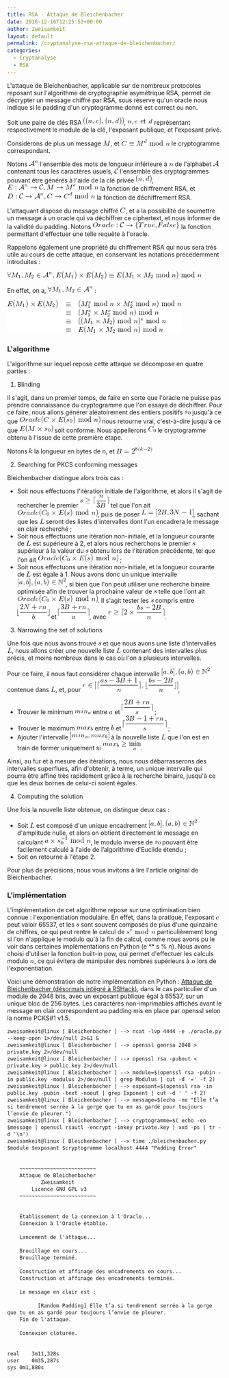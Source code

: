 ```yaml
---
title: RSA - Attaque de Bleichenbacher
date: 2016-12-16T12:25:53+00:00
author: Zweisamkeit
layout: default
permalink: /cryptanalyse-rsa-attaque-de-bleichenbacher/
categories:
  - Cryptanalyse
  - RSA
---
```

L'attaque de Bleichenbacher, applicable sur de nombreux protocoles reposant sur l'algorithme de cryptographie asymétrique RSA, permet de décrypter un message chiffré par RSA, sous réserve qu'un oracle nous indique si le padding d'un cryptogramme donné est correct ou non.

Soit une paire de clés RSA ![](/img/78517ef389c102edcfc497fea171e963.png)<!-- ((n,e), (n,d)) -->, ![](/img/42087100699a995b624941d0032560e7.png)<!-- n, e\text{ et }d --> représentant respectivement le module de la clé, l'exposant publique, et l'exposant privé.

Considérons de plus un message ![](/img/e48ef751b3214a12c7435e6f787a432c.png)<!-- M -->, et ![](/img/3ccd37bb56095d2ada10342713267168.png)<!-- C \equiv M^d \text{ mod }n --> le cryptogramme correspondant.

Notons ![](/img/6ed773568f66cc0ef15ac22718c50459.png)<!--  \mathcal{A}^n --> l'ensemble des mots de longueur inférieure à ![](/img/b1923295e9f3947504e873049f97b025.png)<!-- n --> de l'alphabet ![](/img/fbc2080d9ec4235e48d25c75cccc73ca.png)<!-- \mathcal{A} --> contenant tous les caractères usuels, ![](/img/4bb85bebf11937f74ff4f15b4f253106.png)<!-- \mathcal{C}  --> l'ensemble des cryptogrammes pouvant être générés à l'aide de la clé privée ![](/img/dbcc17f32291d703343acc718d0355e9.png)<!-- (n,d) -->, ![](/img/b2a4f90c6b49e43b39a3389f50604f88.png)<!-- E : \mathcal{A}^n \rightarrow \mathcal{C}, M \rightarrow M^e\text{ mod }n --> la fonction de chiffrement RSA, et ![](/img/59b541525e962217dc6e89edc9105b8d.png)<!--  D : \mathcal{C}\rightarrow \mathcal{A}^n, C\rightarrow C^d\text{ mod }n --> la fonction de déchiffrement RSA.

L'attaquant dispose du message chiffré ![](/img/60c156015f8e4f315493389d54bd8394.png)<!-- C -->, et a la possibilité de soumettre un message à un oracle qui va déchiffrer ce ciphertext, et nous informer de la validité du padding. Notons ![](/img/25078ba75ba4ed592da3bbc0a6df79ad.png)<!-- Oracle : \mathcal{C} \rightarrow \{True, False\} --> la fonction permettant d'effectuer une telle requête à l'oracle.

Rappelons également une propriété du chiffrement RSA qui nous sera très utile au cours de cette attaque, en conservant les notations précédemment introduites :

![](/img/66eae69ebdc7945aaa8ab585a76b3034.png)<!-- \forall M_1,M_2 \in \mathcal{A}^n,E(M_1)\times E(M_2)\equiv E(M_1\times M_2 \text{ mod } n)\text{ mod }n -->

En effet, on a, ![](/img/b28858e575cb5e618bedb92a5bc266b2.png)<!-- \forall M_1,M_2 \in \mathcal{A}^n --> :

![](/img/182bb903d1b77f9d9872ef9de47471b1.png)<!-- \begin{array}{rcl}E(M_1)\times E(M_2) &\equiv &(M_1^e \text{ mod }n \times M_2^e\text{ mod }n)\text{ mod }n\\&\equiv &(M_1^e\times M_2^e\text{ mod }n)\text{ mod }n\\&\equiv &((M_1\times M_2)\text{ mod }n)^e\text{ mod }n\\&\equiv &E(M_1\times M_2\text{ mod }n)\text{ mod }n\end{array} -->

 
### L'algorithme


L'algorithme sur lequel repose cette attaque se décompose en quatre parties :

 
1. Blinding


Il s'agit, dans un premier temps, de faire en sorte que l'oracle ne puisse pas prendre connaissance du cryptogramme que l'on essaye de déchiffrer. Pour ce faire, nous allons générer aléatoirement des entiers positifs ![](/img/0d0052b3255cd87396e61b459dc90d39.png)<!-- s_0 --> jusqu'à ce que ![](/img/a9da00e6d63c3f77ce25bbe7574b5266.png)<!-- Oracle(C\times E(s_0)\text{ mod }n) --> nous retourne vrai, c'est-à-dire jusqu'à ce que ![](/img/e7b6cba8c39344b399b0c59863e5e1ff.png)<!-- E(M\times s_0) --> soit conforme. Nous appellerons ![](/img/c39e6fcd5997697e7a1cfabdf258ed6a.png)<!-- C_0 --> le cryptogramme obtenu à l'issue de cette première étape.

Notons ![](/img/d195b265bf319771f1f665318df44dad.png)<!-- k --> la longueur en bytes de n, et ![](/img/2c59cf97b850d2d204f5b6f714eb1ad7.png)<!-- B=2^{8(k-2)} -->

 
2. Searching for PKCS conforming messages


Bleichenbacher distingue alors trois cas :

* Soit nous effectuons l'itération initiale de l'algorithme, et alors il s'agit de rechercher le premier ![](/img/75a9c599f4ed3ec03eab7497ff62d3ed.png)<!-- s \geq \lceil \frac{n}{3B}\rceil --> tel que l'on ait ![](/img/411e48aac2b56cbd255c1315f6825a4c.png)<!-- Oracle(C_0\times E(s)\text{ mod }n) -->, puis de poser ![](/img/e9d19280f89dff6a46becefb1595bbad.png)<!-- L = {[2B, 3N-1]} -->, sachant que les ![](/img/f64b86dbfb445e9db0e9693497758491.png)<!-- L --> seront des listes d'intervalles dont l'un encadrera le message en clair recherché ;
* Soit nous effectuons une itération non-initiale, et la longueur courante de ![](/img/f64b86dbfb445e9db0e9693497758491.png)<!-- L --> est supérieure à 2, et alors nous recherchons le premier ![](/img/7f67e27be79d8fe1c48df4aa711d7f00.png)<!-- s --> supérieur à la valeur du ![](/img/7f67e27be79d8fe1c48df4aa711d7f00.png)<!-- s --> obtenu lors de l'itération précédente, tel que l'on ait ![](/img/411e48aac2b56cbd255c1315f6825a4c.png)<!-- Oracle(C_0\times E(s)\text{ mod }n) --> ;
* Soit nous effectuons une itération non-initiale, et la longueur courante de ![](/img/f64b86dbfb445e9db0e9693497758491.png)<!-- L --> est égale à 1. Nous avons donc un unique intervalle ![](/img/85d7744aa4a18c018bb47a855a1fa1af.png)<!-- [a,b],(a,b)\in\mathbb{N}^2 -->, si bien que l'on peut utiliser une recherche binaire optimisée afin de trouver la prochaine valeur de ![](/img/7f67e27be79d8fe1c48df4aa711d7f00.png)<!-- s --> telle que l'ont ait ![](/img/411e48aac2b56cbd255c1315f6825a4c.png)<!-- Oracle(C_0\times E(s)\text{ mod }n) -->. Il s'agit tester les ![](/img/7f67e27be79d8fe1c48df4aa711d7f00.png)<!-- s --> compris entre ![](/img/21c0f70b2bb51d88817f11030ac27184.png)<!-- \lfloor\frac{2N+rn}{b}\rfloor --> et ![](/img/7fb81ae58e851343cd7429110c1ddd0d.png)<!-- \lceil\frac{3B + rn}{a}\rceil -->, avec ![](/img/5cf786104de044774a0034f8fc42b813.png)<!-- r\geq \lceil2\times\frac{bs-2B}{n}\rceil -->.



3. Narrowing the set of solutions


Une fois que nous avons trouvé ![](/img/7f67e27be79d8fe1c48df4aa711d7f00.png)<!-- s --> et que nous avons une liste d'intervalles ![](/img/f64b86dbfb445e9db0e9693497758491.png)<!-- L -->, nous allons créer une nouvelle liste ![](/img/f64b86dbfb445e9db0e9693497758491.png)<!-- L --> contenant des intervalles plus précis, et moins nombreux dans le cas où l'on a plusieurs intervalles.

Pour ce faire, il nous faut considérer chaque intervalle ![](/img/85d7744aa4a18c018bb47a855a1fa1af.png)<!-- [a,b],(a,b)\in\mathbb{N}^2 --> contenue dans ![](/img/f64b86dbfb445e9db0e9693497758491.png)<!-- L -->, et, pour ![](/img/4ac0eac09658731cdca2330c272656d6.png)<!--  r\in[\lceil\frac{as-3B+1}{n}\rceil,\lfloor\frac{bs-2B}{n}\rfloor] -->,

* Trouver le minimum ![](/img/89a826c64431c17e390d9591dc23ab4a.png)<!-- min_a --> entre ![](/img/24cbce03a578cca4780d38dbc2429755.png)<!-- a --> et ![](/img/d39a1f1612308502a335a21bba786177.png)<!-- \lceil\frac{2B+rn}{s}\rceil --> ;
* Trouver le maximum ![](/img/3316384a4443659df84af7316d098062.png)<!-- max_b --> entre ![](/img/ff722294c631e187a2482ff2382418b1.png)<!-- b --> et ![](/img/b7f20ba2e6f3f346979956e48547bb03.png)<!-- \lceil\frac{3B-1+rn}{s}\rceil --> ;
* Ajouter l'intervalle ![](/img/500899305b2daa08e8bb159ced1390f4.png)<!-- [min_a,max_b] --> à la nouvelle liste ![](/img/f64b86dbfb445e9db0e9693497758491.png)<!-- L --> que l'on est en train de former uniquement si ![](/img/8931d63f2f6a8d8d72a009512c7aed7b.png)<!-- max_b \geq \min_a -->.

Ainsi, au fur et à mesure des itérations, nous nous débarrasserons des intervalles superflues, afin d'obtenir, à terme, un unique intervalle qui pourra être affiné très rapidement grâce à la recherche binaire, jusqu'à ce que les deux bornes de celui-ci soient égales.

 
4. Computing the solution


Une fois la nouvelle liste obtenue, on distingue deux cas :

* Soit ![](/img/f64b86dbfb445e9db0e9693497758491.png)<!-- L --> est composé d'un unique encadrement ![](/img/85d7744aa4a18c018bb47a855a1fa1af.png)<!-- [a,b],(a,b)\in\mathbb{N}^2 --> d'amplitude nulle, et alors on obtient directement le message en calculant ![](/img/47c2cc64d99f9fae4297945dbb16b17b.png)<!-- a\times s_0^{-1} \text{ mod }n -->, le modulo inverse de ![](/img/0d0052b3255cd87396e61b459dc90d39.png)<!-- s_0 --> pouvant être facilement calculé à l'aide de l’algorithme d'Euclide étendu ;
* Soit on retourne à l'étape 2.

Pour plus de précisions, nous vous invitons à lire l'article original de Bleichenbacher.

 
### L'implémentation


L'implémentation de cet algorithme repose sur une optimisation bien connue : l'exponentiation modulaire. En effet, dans la pratique, l'exposant ![](/img/08fbbff44d3f28d597d403f387e3868b.png)<!-- e --> peut valoir 65537, et les ![](/img/7f67e27be79d8fe1c48df4aa711d7f00.png)<!-- s --> sont souvent composés de plus d'une quinzaine de chiffres, ce qui peut rentre le calcul de ![](/img/4f2c52782a019d1c060f2a51b4c05f07.png)<!-- s^e \text{ mod }n --> particulièrement long si l'on n'applique le modulo qu'à la fin de calcul, comme nous avons pu le voir dans certaines implémentations en Python (e ** s % n). Nous avons choisi d'utiliser la fonction built-in pow, qui permet d'effectuer les calculs modulo ![](/img/b1923295e9f3947504e873049f97b025.png)<!-- n -->, ce qui évitera de manipuler des nombres supérieurs à ![](/img/b1923295e9f3947504e873049f97b025.png)<!-- n --> lors de l'exponentiation.

Voici une démonstration de notre implémentation en Python : [Attaque de Bleichenbacher (désormais intégré à RSHack)](/rshack.html), dans le cas particulier d'un module de 2048 bits, avec un exposant publique égal à 65537, sur un unique bloc de 256 bytes. Les caractères non-imprimables affichés avant le message en clair correspondent au padding mis en place par openssl selon la norme PCKS#1 v1.5.
```
zweisamkeit@linux [ Bleichenbacher ] --> ncat -lvp 4444 -e ./oracle.py --keep-open 1>/dev/null 2>&1 &
zweisamkeit@linux [ Bleichenbacher ] --> openssl genrsa 2048 > private.key 2>/dev/null
zweisamkeit@linux [ Bleichenbacher ] --> openssl rsa -pubout < private.key > public.key 2>/dev/null
zweisamkeit@linux [ Bleichenbacher ] --> module=$(openssl rsa -pubin -in public.key -modulus 2>/dev/null | grep Modulus | cut -d '=' -f 2)
zweisamkeit@linux [ Bleichenbacher ] --> exposant=$(openssl rsa -in public.key -pubin -text -noout | grep Exponent | cut -d ' ' -f 2)
zweisamkeit@linux [ Bleichenbacher ] --> message=$(echo -ne "Elle t’a si tendrement serrée à la gorge que tu en as gardé pour toujours l’envie de pleurer.")
zweisamkeit@linux [ Bleichenbacher ] --> cryptogramme=$( echo -en $message | openssl rsautl -encrypt -inkey private.key | xxd -ps | tr -d '\n')
zweisamkeit@linux [ Bleichenbacher ] --> time ./bleichenbacher.py $module $exposant $cryptogramme localhost 4444 "Padding Error"


	~~~~~~~~~~~~~~~~~~~~~~~~~
	Attaque de Bleichenbacher
	       Zweisamkeit       
	    Licence GNU GPL v3   
	~~~~~~~~~~~~~~~~~~~~~~~~~


	Établissement de la connexion à l'Oracle...
	Connexion à l'Oracle établie.

	Lancement de l'attaque...

	Brouillage en cours...
	Brouillage terminé.

	Construction et affinage des encadrements en cours...
	Construction et affinage des encadrements terminés.

	Le message en clair est : 

          [Random Padding] Elle t’a si tendrement serrée à la gorge que tu en as gardé pour toujours l’envie de pleurer.
	Fin de l'attaque.

	Connexion cloturée.


real	3m11,328s
user	0m35,287s
sys	0m1,880s
```
